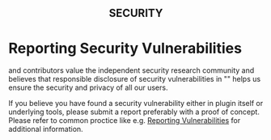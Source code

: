 <h2 align="center">SECURITY</h2>
<!--  TODO: review and adopt the content -->

# Reporting Security Vulnerabilities

 <YOUR NAME> and contributors value the independent security research community and believes that responsible disclosure of security vulnerabilities in "<PROJECT NAME>" helps us ensure the security and privacy of all our users.

If you believe you have found a security vulnerability either in plugin itself or underlying tools, please submit a report  preferably with a proof of concept. Please refer to common proctice like e.g. [Reporting Vulnerabilities](https://www.oracle.com/corporate/security-practices/assurance/vulnerability/reporting.html) for additional information.  

